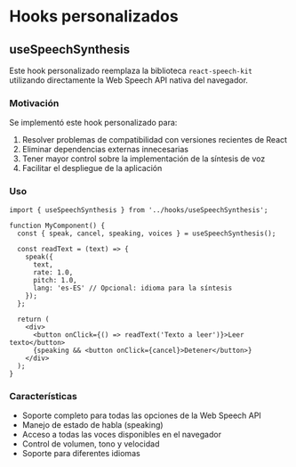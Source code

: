 # Hooks personalizados

## useSpeechSynthesis

Este hook personalizado reemplaza la biblioteca `react-speech-kit` utilizando directamente la Web Speech API nativa del navegador.

### Motivación

Se implementó este hook personalizado para:

1. Resolver problemas de compatibilidad con versiones recientes de React
2. Eliminar dependencias externas innecesarias
3. Tener mayor control sobre la implementación de la síntesis de voz
4. Facilitar el despliegue de la aplicación

### Uso

```tsx
import { useSpeechSynthesis } from '../hooks/useSpeechSynthesis';

function MyComponent() {
  const { speak, cancel, speaking, voices } = useSpeechSynthesis();
  
  const readText = (text) => {
    speak({ 
      text,
      rate: 1.0,
      pitch: 1.0,
      lang: 'es-ES' // Opcional: idioma para la síntesis
    });
  };
  
  return (
    <div>
      <button onClick={() => readText('Texto a leer')}>Leer texto</button>
      {speaking && <button onClick={cancel}>Detener</button>}
    </div>
  );
}
```

### Características

- Soporte completo para todas las opciones de la Web Speech API
- Manejo de estado de habla (speaking)
- Acceso a todas las voces disponibles en el navegador
- Control de volumen, tono y velocidad
- Soporte para diferentes idiomas